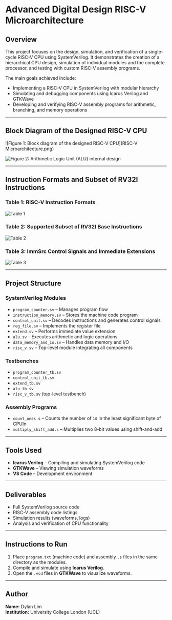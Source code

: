 # Advanced Digital Design RISC-V Microarchitecture

## Overview  
This project focuses on the design, simulation, and verification of a single-cycle RISC-V CPU using SystemVerilog. It demonstrates the creation of a hierarchical CPU design, simulation of individual modules and the complete processor, and testing with custom RISC-V assembly programs.  

The main goals achieved include:  
- Implementing a RISC-V CPU in SystemVerilog with modular hierarchy  
- Simulating and debugging components using Icarus Verilog and GTKWave  
- Developing and verifying RISC-V assembly programs for arithmetic, branching, and memory operations  

---

## Block Diagram of the Designed RISC-V CPU  

![Figure 1: Block diagram of the designed RISC-V CPU](RISC-V Microarchitecture.png)  

![Figure 2: Arithmetic Logic Unit (ALU) internal design](figure2.png)  

---

## Instruction Formats and Subset of RV32I Instructions  

### Table 1: RISC-V Instruction Formats  
![Table 1](table1.png)  

### Table 2: Supported Subset of RV32I Base Instructions  
![Table 2](table2.png)  

### Table 3: ImmSrc Control Signals and Immediate Extensions  
![Table 3](table3.png)  

---

## Project Structure  

### SystemVerilog Modules  
- `program_counter.sv` – Manages program flow  
- `instruction_memory.sv` – Stores the machine code program  
- `control_unit.sv` – Decodes instructions and generates control signals  
- `reg_file.sv` – Implements the register file  
- `extend.sv` – Performs immediate value extension  
- `alu.sv` – Executes arithmetic and logic operations  
- `data_memory_and_io.sv` – Handles data memory and I/O  
- `risc_v.sv` – Top-level module integrating all components  

### Testbenches  
- `program_counter_tb.sv`  
- `control_unit_tb.sv`  
- `extend_tb.sv`  
- `alu_tb.sv`  
- `risc_v_tb.sv` (top-level testbench)  

### Assembly Programs  
- `count_ones.s` – Counts the number of `1`s in the least significant byte of CPUIn  
- `multiply_shift_add.s` – Multiplies two 8-bit values using shift-and-add  

---

## Tools Used  
- **Icarus Verilog** – Compiling and simulating SystemVerilog code  
- **GTKWave** – Viewing simulation waveforms  
- **VS Code** – Development environment  

---

## Deliverables  
- Full SystemVerilog source code  
- RISC-V assembly code listings  
- Simulation results (waveforms, logs)  
- Analysis and verification of CPU functionality  

---

## Instructions to Run  
1. Place `program.txt` (machine code) and assembly `.s` files in the same directory as the modules.  
2. Compile and simulate using **Icarus Verilog**.  
3. Open the `.vcd` files in **GTKWave** to visualize waveforms.  

---

## Author  
**Name:** Dylan Lim  
**Institution:** University College London (UCL)  
